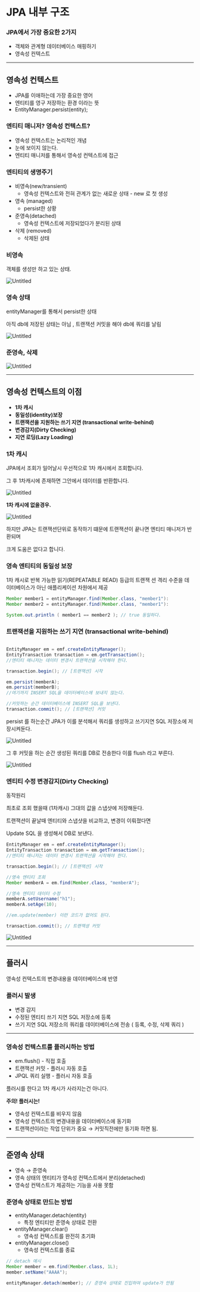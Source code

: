 # JPA 내부 구조

### JPA에서 가장 중요한 2가지

- 객체와 관계형 데이터베이스 매핑하기
- 영속성 컨텍스트

---

## 영속성 컨텍스트

- JPA를 이애하는데 가장 중요한 영어
- 엔티티를 영구 저장하는 환경 이라는 뜻
- EntityManager.persist(entity);

### 엔티티 매니저? 영속성 컨텍스트?

- 영속성 컨텍스트는 논리적인 개념
- 눈에 보이지 않는다.
- 엔티티 매니저를 통해서 영속성 컨텍스트에 접근

### 엔티티의 생명주기

- 비영속(new/transient)
    - 영속성 컨텍스트와 전혀 관계가 없는 새로운 상태 - new 로 첫 생성
- 영속 (managed)
    - persist한 상황
- 준영속(detached)
    - 영속성 컨텍스트에 저장되었다가 분리된 상태
- 삭제 (removed)
    - 삭제된 상태
    

### 비영속

객체를 생성만 하고 있는 상태.

![Untitled](JPA%20%E1%84%82%E1%85%A2%E1%84%87%E1%85%AE%20%E1%84%80%E1%85%AE%E1%84%8C%E1%85%A9%209885ed46bd9c42f5ac62a255581dd13d/Untitled.png)

### 영속 상태

entityManager를 통해서 persist한 상태

아직 db에 저장된 상태는 아님 , 트랜잭션 커밋을 해야 db에 쿼리를 날림

![Untitled](JPA%20%E1%84%82%E1%85%A2%E1%84%87%E1%85%AE%20%E1%84%80%E1%85%AE%E1%84%8C%E1%85%A9%209885ed46bd9c42f5ac62a255581dd13d/Untitled%201.png)

### 준영속, 삭제

![Untitled](JPA%20%E1%84%82%E1%85%A2%E1%84%87%E1%85%AE%20%E1%84%80%E1%85%AE%E1%84%8C%E1%85%A9%209885ed46bd9c42f5ac62a255581dd13d/Untitled%202.png)

---

## 영속성 컨텍스트의 이점

- **1차 캐시**
- **동일성(identity)보장**
- **트랜잭션을 지원하는 쓰기 지연 (transactional write-behind)**
- **변경감지(Dirty Checking)**
- **지연 로딩(Lazy Loading)**

### 1차 캐시

JPA에서 조회가 일어날시 우선적으로 1차 캐시에서 조회합니다.

그 후 1차캐시에 존재하면 그안에서 데이터를 반환합니다.

![Untitled](JPA%20%E1%84%82%E1%85%A2%E1%84%87%E1%85%AE%20%E1%84%80%E1%85%AE%E1%84%8C%E1%85%A9%209885ed46bd9c42f5ac62a255581dd13d/Untitled%203.png)

**1차 캐시에 없을경우.**

![Untitled](JPA%20%E1%84%82%E1%85%A2%E1%84%87%E1%85%AE%20%E1%84%80%E1%85%AE%E1%84%8C%E1%85%A9%209885ed46bd9c42f5ac62a255581dd13d/Untitled%204.png)

하지만 JPA는 트랜잭션단위로 동작하기 떄문에 트랜잭션이 끝나면 엔티티 매니저가 반환되며

크게 도움은 없다고 합니다.

### 영속 엔티티의 동일성 보장

1차 캐시로 반복 가능한 읽기(REPEATABLE READ) 등급의 트랜잭
션 격리 수준을 데이터베이스가 아닌 애플리케이션 차원에서 제공

```java
Member member1 = entityManager.find(Member.class, "member1"):
Member member2 = entityManager.find(Member.class, "member1"):

System.out.println ( member1 == member2 ); // true 동일하다.

```

### 트랜잭션을 지원하는 쓰기 지연 (transactional write-behind)

```java

EntityManager em = emf.createEntityManager();
EntityTransaction transaction = em.getTransaction();
//엔티티 매니저는 데이터 변경시 트랜잭션을 시작해야 한다.

transaction.begin(); // [트랜잭션] 시작

em.persist(memberA);
em.persist(memberB);
//여기까지 INSERT SQL을 데이터베이스에 보내지 않는다.

//커밋하는 순간 데이터베이스에 INSERT SQL을 보낸다.
transaction.commit(); // [트랜잭션] 커밋
```

persist 를 하는순간 JPA가 이를 분석해서 쿼리를 생성하고 쓰기지연 SQL 저장소에 저장시켜둔다.

![Untitled](JPA%20%E1%84%82%E1%85%A2%E1%84%87%E1%85%AE%20%E1%84%80%E1%85%AE%E1%84%8C%E1%85%A9%209885ed46bd9c42f5ac62a255581dd13d/Untitled%205.png)

그 후 커밋을 하는 순간 생성된 쿼리를 DB로 전송한다 이를 flush 라고 부른다.

![Untitled](JPA%20%E1%84%82%E1%85%A2%E1%84%87%E1%85%AE%20%E1%84%80%E1%85%AE%E1%84%8C%E1%85%A9%209885ed46bd9c42f5ac62a255581dd13d/Untitled%206.png)

### 엔티티 수정 **변경감지(Dirty Checking)**

동작원리

최초로 조회 했을때 (1차캐시) 그대의 값을 스냅샷에 저장해둔다.

트랜잭션이 끝날때 엔티티와 스냅샷을 비교하고, 변경이 이뤄졌다면

Update SQL 을 생성해서 DB로 보낸다.

```java
EntityManager em = emf.createEntityManager();
EntityTransaction transaction = em.getTransaction();
//엔티티 매니저는 데이터 변경시 트랜잭션을 시작해야 한다.

transaction.begin(); // [트랜잭션] 시작

//영속 엔티티 조회
Member memberA = em.find(Member.class, "memberA");

//영속 엔티티 데이터 수정
memberA.setUsername("h1");
memberA.setAge(10);

//em.update(member) 이런 코드가 없어도 된다.

transaction.commit(); // 트랜잭셩 커밋
```

![Untitled](JPA%20%E1%84%82%E1%85%A2%E1%84%87%E1%85%AE%20%E1%84%80%E1%85%AE%E1%84%8C%E1%85%A9%209885ed46bd9c42f5ac62a255581dd13d/Untitled%207.png)

---

## 플러시

영속성 컨텍스트의 변경내용을 데이터베이스에 반영

### 플러시 발생

- 변경 감지
- 수정된 엔티티 쓰기 지연 SQL 저장소에 등록
- 쓰기 지연 SQL 저장소의 쿼리를 데이터베이스에 전송 ( 등록, 수정, 삭제 쿼리 )

---

### 영속성 컨텍스트를 플러시하는 방법

- em.flush() - 직접 호출
- 트랜잭션 커밋 - 플러시 자동 호출
- JPQL 쿼리 실행 - 플러시 자동 호출

플러시를 한다고 1차 캐시가 사라지는건 아니다.

**주의! 플러시는!**

- 영속성 컨텍스트를 비우지 않음
- 영속성 컨텍스트의 변경내용을 데이터베이스에 동기화
- 트랜잭션이라는 작업 단위가 중요 → 커밋직전에만 동기화 하면 됨.

---

## 준영속 상태

- 영속 → 준영속
- 영속 상태의 엔티티가 영속성 컨텍스트에서 분리(detached)
- 영속성 컨텍스트가 제공하는 기능을 사용 못함

### 준영속 상태로 만드는 방법

- entityManager.detach(entity)
    - 특정 엔티티만 준영속 상태로 전환
- entityManager.clear()
    - 영속성 컨텍스트를 완전히 초기화
- entityManager.close()
    - 영속성 컨텍스트를 종료

```java
// detach 예시
Member member = em.find(Member.class, 1L);
member.setName("AAAA");

entityManager.detach(member); // 준영속 상태로 진입하여 update가 안됨

```